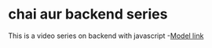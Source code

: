 # chai aur backend series

This is a video series on backend with javascript
-[Model link](https://app.eraser.io/workspace/21qhcPcJEEGdWDHTNKzS)